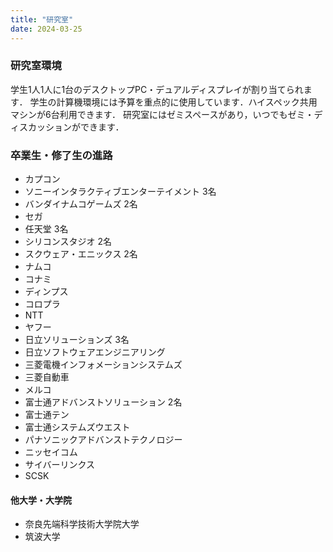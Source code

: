 ```yaml
---
title: "研究室"
date: 2024-03-25
---
```


### 研究室環境
学生1人1人に1台のデスクトップPC・デュアルディスプレイが割り当てられます．
学生の計算機環境には予算を重点的に使用しています．ハイスペック共用マシンが6台利用できます．
研究室にはゼミスペースがあり，いつでもゼミ・ディスカッションができます．


### 卒業生・修了生の進路
- カプコン
- ソニーインタラクティブエンターテイメント 3名
- バンダイナムコゲームズ 2名
- セガ
- 任天堂 3名
- シリコンスタジオ 2名
- スクウェア・エニックス 2名
- ナムコ
- コナミ
- ディンプス
- コロプラ
- NTT
- ヤフー
- 日立ソリューションズ 3名
- 日立ソフトウェアエンジニアリング
- 三菱電機インフォメーションシステムズ
- 三菱自動車
- メルコ
- 富士通アドバンストソリューション 2名
- 富士通テン
- 富士通システムズウエスト
- パナソニックアドバンストテクノロジー
- ニッセイコム
- サイバーリンクス
- SCSK

#### 他大学・大学院
- 奈良先端科学技術大学院大学
- 筑波大学


